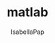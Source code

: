 ---
author: IsabellaPap
image_url: site/images/matlab
image_thumb: site/images/matlab-thumb
title: matlab
caption: 'To MatLab(1984) ήταν, σύμφωνα με τον Cleve Moler, ένα χόμπι ή ενας πειραματισμός με μια νέα πτυχή του προγραμματισμού.Ο τότε καθηγητής του University of New Mexico, ήθελε οι μαθητές του να έχουν πρόσβαση στις μαθηματικές βιβλιοθήκες της εποχής(LINPACK,EISPACK) χωρίς να χρειάζεται να προγραμματίζουν σε Fortran. Το MatLab αποτελεί τώρα προϊόν της εταιρίας Mathworks με τεράστια ζήτηση, σε Πανεπιστήμια και ερευνητικά εργαστήρια.'
license_url: 'https://blogs.mathworks.com/cleve/'
license_text: Courtesy of Cleve Moler, author of Cleve's Corner Blog
categories:
  - Εργαλεία
  - Αρχέτυπα
tags: 
  - Mathworks
  - Matlab
  - Cleve Moler
---